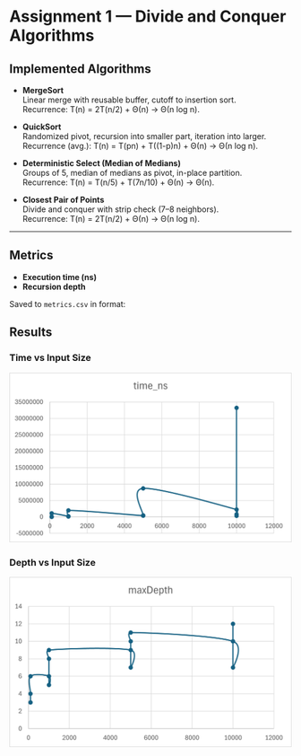 # Assignment 1 — Divide and Conquer Algorithms

## Implemented Algorithms
- **MergeSort**  
  Linear merge with reusable buffer, cutoff to insertion sort.  
  Recurrence: T(n) = 2T(n/2) + Θ(n) → Θ(n log n).

- **QuickSort**  
  Randomized pivot, recursion into smaller part, iteration into larger.  
  Recurrence (avg.): T(n) = T(pn) + T((1-p)n) + Θ(n) → Θ(n log n).

- **Deterministic Select (Median of Medians)**  
  Groups of 5, median of medians as pivot, in-place partition.  
  Recurrence: T(n) = T(n/5) + T(7n/10) + Θ(n) → Θ(n).

- **Closest Pair of Points**  
  Divide and conquer with strip check (7–8 neighbors).  
  Recurrence: T(n) = 2T(n/2) + Θ(n) → Θ(n log n).

---

## Metrics
- **Execution time (ns)**
- **Recursion depth**

Saved to `metrics.csv` in format:
## Results

### Time vs Input Size
![Time vs n](dnc/plots/time_vs_n.png)

### Depth vs Input Size
![Depth vs n](dnc/plots/depth_vs_n.png)


